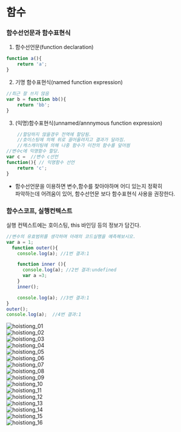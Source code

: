 # 함수
### 함수선언문과 함수표현식  

1. 함수선언문(function declaration)  
```javascript
function a(){
    return 'a';
}
```
  
2. 기명 함수표현식(named function expression)
```javascript
//최근 잘 쓰지 않음
var b = function bb(){
    return 'bb';
}  
```
3. (익명)함수표현식(unnamed/annnymous function expression)
```javascript
    //할당하지 않을경우 전역에 할당됨.   
    //호이스팅에 의해 위로 끌어올려지고 결과가 달라짐.   
    //캐스캐이팅에 의해 나중 함수가 이전의 함수를 덮어씜  
//변수c에 익명함수 할당.   
var c =  //변수 c선언
function(){ // 익명함수 선언
    return 'c';
}
```
- 함수선언문을 이용하면 변수,함수를 찾아야하며 어디 있는지 정확히   
 파악하는데 어려움이 있어, 함수선언문 보다 함수표현식 사용을 권장한다.

### 함수스코프, 실행컨텍스트  
  
실행 컨텍스트에는 호이스팅, this 바인딩 등의 정보가 담긴다.  
  
```javascript
//변수의 유효범위를 생각하며 아래의 코드실행을 예측해보시오.
var a = 1;
  function outer(){
    console.log(a); //1번 결과:1

    function inner (){
      console.log(a); //2번 결과:undefined
      var a =3;
    }
    inner();

    console.log(a); //3번 결과:1
}
outer();
console.log(a);  //4번 결과:1
```

![hoistiong_01](img/1.PNG)  
![hoistiong_02](img/2.PNG)  
![hoistiong_03](img/3.PNG)  
![hoistiong_04](img/4.PNG)  
![hoistiong_05](img/5.PNG)  
![hoistiong_06](img/6.PNG)  
![hoistiong_07](img/7.PNG)  
![hoistiong_08](img/8.PNG)  
![hoistiong_09](img/9.PNG)  
![hoistiong_10](img/10.PNG)  
![hoistiong_11](img/11.PNG)  
![hoistiong_12](img/12.PNG)  
![hoistiong_13](img/13.PNG)  
![hoistiong_14](img/14.PNG)  
![hoistiong_15](img/15.PNG)  
![hoistiong_16](img/16.PNG)  
